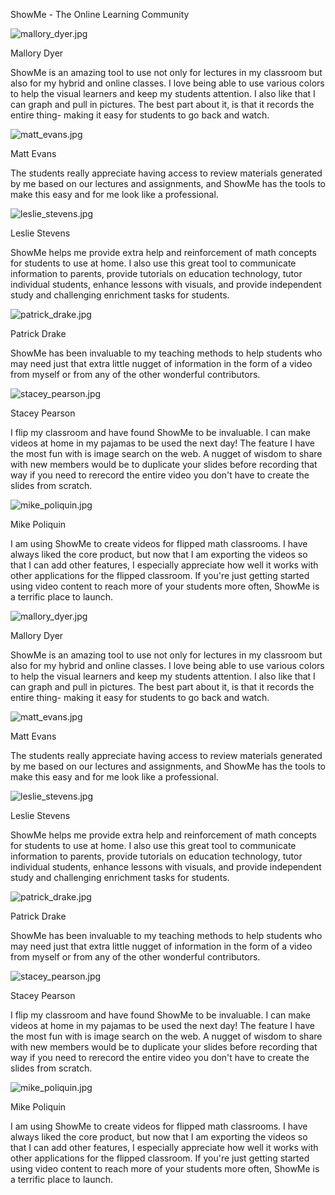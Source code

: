 ShowMe - The Online Learning Community

![mallory_dyer.jpg](../_resources/c286684b36f6abdf7f520fc227f9bae6.jpg)

Mallory Dyer

ShowMe is an amazing tool to use not only for lectures in my classroom but also for my hybrid and online classes. I love being able to use various colors to help the visual learners and keep my students attention. I also like that I can graph and pull in pictures. The best part about it, is that it records the entire thing- making it easy for students to go back and watch.

![matt_evans.jpg](../_resources/ece68c2ee0daae12de062ec574dd041d.jpg)

Matt Evans

The students really appreciate having access to review materials generated by me based on our lectures and assignments, and ShowMe has the tools to make this easy and for me look like a professional.

![leslie_stevens.jpg](../_resources/277468dd4ca4c455638abb35f4ae6926.jpg)

Leslie Stevens

ShowMe helps me provide extra help and reinforcement of math concepts for students to use at home. I also use this great tool to communicate information to parents, provide tutorials on education technology, tutor individual students, enhance lessons with visuals, and provide independent study and challenging enrichment tasks for students.

![patrick_drake.jpg](../_resources/7112565b38760e8fc69b37a5ed01be88.jpg)

Patrick Drake

ShowMe has been invaluable to my teaching methods to help students who may need just that extra little nugget of information in the form of a video from myself or from any of the other wonderful contributors.

![stacey_pearson.jpg](../_resources/0924ef892059f87832d178e73efc1082.jpg)

Stacey Pearson

I flip my classroom and have found ShowMe to be invaluable. I can make videos at home in my pajamas to be used the next day! The feature I have the most fun with is image search on the web. A nugget of wisdom to share with new members would be to duplicate your slides before recording that way if you need to rerecord the entire video you don't have to create the slides from scratch.

![mike_poliquin.jpg](../_resources/32f61a7f9409064986432952532baba9.jpg)

Mike Poliquin

I am using ShowMe to create videos for flipped math classrooms. I have always liked the core product, but now that I am exporting the videos so that I can add other features, I especially appreciate how well it works with other applications for the flipped classroom. If you're just getting started using video content to reach more of your students more often, ShowMe is a terrific place to launch.

![mallory_dyer.jpg](../_resources/c286684b36f6abdf7f520fc227f9bae6.jpg)

Mallory Dyer

ShowMe is an amazing tool to use not only for lectures in my classroom but also for my hybrid and online classes. I love being able to use various colors to help the visual learners and keep my students attention. I also like that I can graph and pull in pictures. The best part about it, is that it records the entire thing- making it easy for students to go back and watch.

![matt_evans.jpg](../_resources/ece68c2ee0daae12de062ec574dd041d.jpg)

Matt Evans

The students really appreciate having access to review materials generated by me based on our lectures and assignments, and ShowMe has the tools to make this easy and for me look like a professional.

![leslie_stevens.jpg](../_resources/277468dd4ca4c455638abb35f4ae6926.jpg)

Leslie Stevens

ShowMe helps me provide extra help and reinforcement of math concepts for students to use at home. I also use this great tool to communicate information to parents, provide tutorials on education technology, tutor individual students, enhance lessons with visuals, and provide independent study and challenging enrichment tasks for students.

![patrick_drake.jpg](../_resources/7112565b38760e8fc69b37a5ed01be88.jpg)

Patrick Drake

ShowMe has been invaluable to my teaching methods to help students who may need just that extra little nugget of information in the form of a video from myself or from any of the other wonderful contributors.

![stacey_pearson.jpg](../_resources/0924ef892059f87832d178e73efc1082.jpg)

Stacey Pearson

I flip my classroom and have found ShowMe to be invaluable. I can make videos at home in my pajamas to be used the next day! The feature I have the most fun with is image search on the web. A nugget of wisdom to share with new members would be to duplicate your slides before recording that way if you need to rerecord the entire video you don't have to create the slides from scratch.

![mike_poliquin.jpg](../_resources/32f61a7f9409064986432952532baba9.jpg)

Mike Poliquin

I am using ShowMe to create videos for flipped math classrooms. I have always liked the core product, but now that I am exporting the videos so that I can add other features, I especially appreciate how well it works with other applications for the flipped classroom. If you're just getting started using video content to reach more of your students more often, ShowMe is a terrific place to launch.